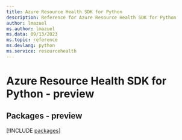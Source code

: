 ```yaml
---
title: Azure Resource Health SDK for Python
description: Reference for Azure Resource Health SDK for Python
author: lmazuel
ms.author: lmazuel
ms.data: 09/13/2023
ms.topic: reference
ms.devlang: python
ms.service: resourcehealth
---
```

# Azure Resource Health SDK for Python - preview
## Packages - preview
[!INCLUDE [packages](resource-health-index.md)]